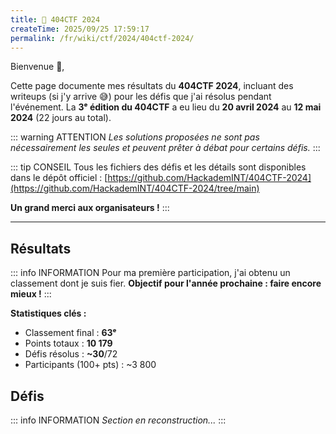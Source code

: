 ```yaml
---
title: 📖 404CTF 2024
createTime: 2025/09/25 17:59:17
permalink: /fr/wiki/ctf/2024/404ctf-2024/
---
```

Bienvenue 👋,

Cette page documente mes résultats du **404CTF 2024**, incluant des writeups (si j'y arrive 😅) pour les défis que j'ai résolus pendant l'événement.
La **3ᵉ édition du 404CTF** a eu lieu du **20 avril 2024** au **12 mai 2024** (22 jours au total).

::: warning ATTENTION
*Les solutions proposées ne sont pas nécessairement les seules et peuvent prêter à débat pour certains défis.*
:::

::: tip CONSEIL
Tous les fichiers des défis et les détails sont disponibles dans le dépôt officiel :
[https://github.com/HackademINT/404CTF-2024](https://github.com/HackademINT/404CTF-2024/tree/main)

**Un grand merci aux organisateurs !**
:::

---

## Résultats

::: info INFORMATION
Pour ma première participation, j'ai obtenu un classement dont je suis fier.
**Objectif pour l'année prochaine : faire encore mieux !**
:::

**Statistiques clés :**

- Classement final : **63ᵉ**
- Points totaux : **10 179**
- Défis résolus : **~30**/72
- Participants (100+ pts) : ~3 800

## Défis

::: info INFORMATION
*Section en reconstruction...*
:::
